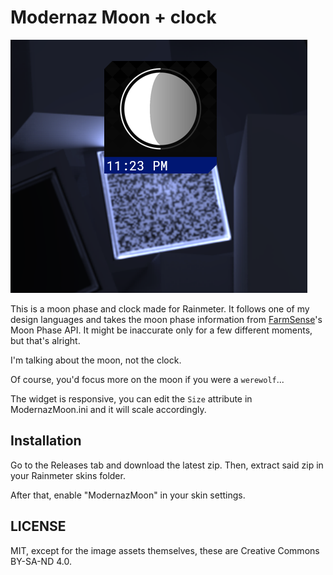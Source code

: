 # Modernaz Moon + clock

![Preview](img/display.png)

This is a moon phase and clock made for Rainmeter. It follows one of my design languages and takes the moon phase information from [FarmSense](https://farmsense.net)'s Moon Phase API. It might be inaccurate only for a few different moments, but that's alright.

I'm talking about the moon, not the clock.

Of course, you'd focus more on the moon if you were a ``werewolf``...

The widget is responsive, you can edit the ``Size`` attribute in ModernazMoon.ini and it will scale accordingly.

## Installation
Go to the Releases tab and download the latest zip. Then, extract said zip in your Rainmeter skins folder.

After that, enable "ModernazMoon" in your skin settings.

## LICENSE
MIT, except for the image assets themselves, these are Creative Commons BY-SA-ND 4.0.